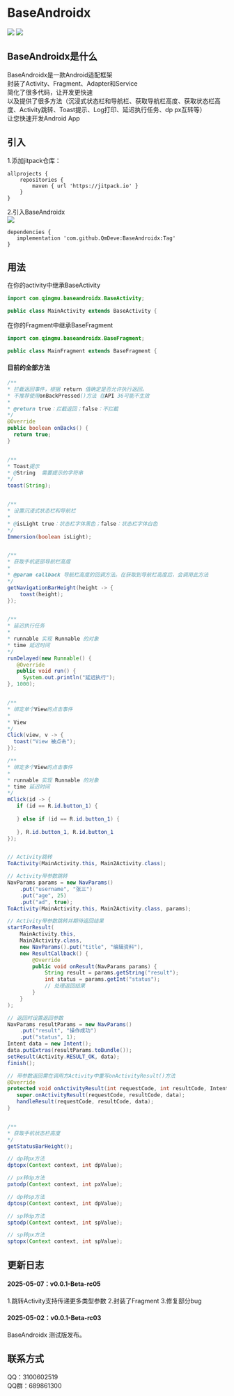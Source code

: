# BaseAndroidx
[![](https://jitpack.io/v/QmDeve/BaseAndroidx.svg)](https://jitpack.io/#QmDeve/BaseAndroidx)
[![](https://camo.githubusercontent.com/c3b7a50769cb50bd6e9ac6ce04c47435001631dee3c8cd946fdceafe02d779d8/68747470733a2f2f696d672e736869656c64732e696f2f62616467652f4c6963656e73652d417061636865253230322e302d7265642e737667)](http://www.apache.org/licenses/LICENSE-2.0)


## BaseAndroidx是什么
BaseAndroidx是一款Android适配框架
</br>
封装了Activity、Fragment、Adapter和Service
</br>
简化了很多代码，让开发更快速
</br>
以及提供了很多方法（沉浸式状态栏和导航栏、获取导航栏高度、获取状态栏高度、Activity跳转、Toast提示、Log打印、延迟执行任务、dp px互转等）
</br>
让您快速开发Android App

## 引入
1.添加jitpack仓库：
```
allprojects {
    repositories {
        maven { url 'https://jitpack.io' }
    }
}
```
2.引入BaseAndroidx
</br>
[![](https://jitpack.io/v/QmDeve/BaseAndroidx.svg)](https://jitpack.io/#QmDeve/BaseAndroidx)
```
dependencies {
   implementation 'com.github.QmDeve:BaseAndroidx:Tag'
}
```

## 用法
在你的activity中继承BaseActivity
``` java
import com.qingmu.baseandroidx.BaseActivity;

public class MainActivity extends BaseActivity {
```

在你的Fragment中继承BaseFragment
``` java
import com.qingmu.baseandroidx.BaseFragment;

public class MainFragment extends BaseFragment {
```


#### 目前的全部方法
``` java
/**
* 拦截返回事件，根据 return 值确定是否允许执行返回。
* 不推荐使用onBackPressed()方法 在API 36可能不生效
*
* @return true：拦截返回；false：不拦截
*/
@Override
public boolean onBacks() {
  return true;
}


/**
* Toast提示
* @String  需要提示的字符串
*/
toast(String);


/**
* 设置沉浸式状态栏和导航栏
*
* @isLight true：状态栏字体黑色；false：状态栏字体白色
*/
Immersion(boolean isLight);


/**
* 获取手机底部导航栏高度
*
* @param callback 导航栏高度的回调方法。在获取到导航栏高度后，会调用此方法
*/
getNavigationBarHeight(height -> {
    toast(height);
});


/**
* 延迟执行任务
*
* runnable 实现 Runnable 的对象
* time 延迟时间
*/
runDelayed(new Runnable() {
   @Override
   public void run() {
     System.out.println("延迟执行");
}, 1000);


/**
* 绑定单个View的点击事件
*
* View 
*/
Click(view, v -> {
  toast("View 被点击");
});

/**
* 绑定多个View的点击事件
*
* runnable 实现 Runnable 的对象
* time 延迟时间
*/
mClick(id -> {
   if (id == R.id.button_1) {
      
   } else if (id == R.id.button_1) {
       
   }, R.id.button_1, R.id.button_1
});


// Activity跳转
ToActivity(MainActivity.this, Main2Activity.class);

// Activity带参数跳转
NavParams params = new NavParams()
    .put("username", "张三")
    .put("age", 25)
    .put("ad", true);
ToActivity(MainActivity.this, Main2Activity.class, params);

// Activity带参数跳转并期待返回结果
startForResult(
    MainActivity.this, 
    Main2Activity.class, 
    new NavParams().put("title", "编辑资料"),
    new ResultCallback() {
        @Override
        public void onResult(NavParams params) {
            String result = params.getString("result");
            int status = params.getInt("status");
            // 处理返回结果
        }
    }
);

// 返回时设置返回参数
NavParams resultParams = new NavParams()
    .put("result", "操作成功")
    .put("status", 1);
Intent data = new Intent();
data.putExtras(resultParams.toBundle());
setResult(Activity.RESULT_OK, data);
finish();

// 带参数返回需在调用方Activity中重写onActivityResult()方法
@Override
protected void onActivityResult(int requestCode, int resultCode, Intent data) {
   super.onActivityResult(requestCode, resultCode, data);
   handleResult(requestCode, resultCode, data);
}


/**
* 获取手机状态栏高度
*/
getStatusBarHeight();

// dp转px方法
dptopx(Context context, int dpValue);

// px转dp方法
pxtodp(Context context, int pxValue);

// dp转sp方法
dptosp(Context context, int dpValue);

// sp转dp方法
sptodp(Context context, int spValue);

// sp转px方法
sptopx(Context context, int spValue);

```

## 更新日志

#### 2025-05-07：v0.0.1-Beta-rc05
1.跳转Activity支持传递更多类型参数
2.封装了Fragment
3.修复部分bug
</br>
#### 2025-05-02：v0.0.1-Beta-rc03
BaseAndroidx 测试版发布。

## 联系方式
QQ：3100602519
</br>
QQ群：689861300
